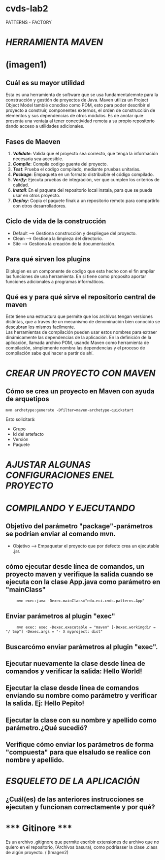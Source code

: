 # cvds-lab2
PATTERNS - FACTORY
# ***HERRAMIENTA MAVEN***
# (imagen1)
## Cuál es su mayor utilidad
Esta es una herramienta de software que se usa fundamentalemnte para la construcción y gestión de proyectos de Java.
Maven utiliza un Project Object Model tambié conodiso como POM, esto para poder describir el proyecto a construir, componentes externos, el orden de construcción de elementos y sus dependencias de otros módulos. 
Es de anotar quie presenta una ventaja al tener conectividad remota a su propio repositorio dando acceso a utilidades adicionales.
## Fases de Maeven
1. ***Validate***: Valida que el proyecto sea correcto, que tenga la información necesaria sea accesible.
2. ***Compile***: Compila codigo guente del proyecto.
3. ***Test***: Prueba el código compilado, mediante pruebas unitarias.
4. ***Package***: Empaqueta en un formato distribuible el código compilado.
5. ***Verify***: Ejecuta pruebas de integración, ver que cumplen los criterios de calidad.
6. ***Install***: En el paquete del repositorio local instala, para que se pueda  usar en otros proyecto.
7. ***Deploy***: Copia el paquete finak a un repositorio remoto para compartirlo con otros desarrolladores.
## Ciclo de vida de la construcción
- Default --> Gestiona construcción y despliegue del proyecto.
- Clean --> Gestiona la limpieza del directorio.
- Site --> Gestiona la creación de la documentación.
## Para qué sirven los plugins
El plugien es un componente de codigo que esta hecho con el fin ampliar las funciones de una herramienta. En si tiene como proposito aportar funciones adicionales a programas informáticos.
## Qué es y para qué sirve el repositorio central de maven 
Este tiene una estructura  que permite que los archivos tengan versiones distintas, que a traves de un mecanismo de denominación bien conocido se descubran los mismos facilmente. \
Las herramientas de compilación pueden usar estos nombres para extraer dinámicamente las dependencias de la aplicación. En la definición de la aplicación, llamada archivo POM, usando Maven como herramienta de compilación, simplemente nombra las dependencias y el proceso de compilación sabe qué hacer a partir de ahí.
# ***CREAR UN PROYECTO CON MAVEN***
## Cómo se crea un proyecto en Maven con ayuda de arquetipos
```
mvn archetype:generate -Dfilter=maven-archetype-quickstart 
```
Esto solicitará:

- Grupo
- Id del artefacto
- Versión
- Paquete
# ***AJUSTAR ALGUNAS CONFIGURACIONES ENEL PROYECTO***
# ***COMPILANDO Y EJECUTANDO***
## Objetivo del parámetro "package"-parámetros se podrían enviar al comando mvn.
- Objetivo --> Empaquetar el proyecto que por defecto crea un ejecutable .jar.
## cómo ejecutar desde línea de comandos, un proyecto maven y verifique la salida cuando se ejecuta con la clase App.java como parámetro en "mainClass"
 ```
      mvn exec:java -Dexec.mainClass="edu.eci.cvds.patterns.App"
 ```
 ##  Enviar parámetros al plugin "exec"
 ```
      mvn exec: exec -Dexec.executable = "maven" [-Dexec.workingdir = "/ tmp"] -Dexec.args = "- X myproject: dist"
 ```
## Buscarcómo enviar parámetros al plugin "exec".
## Ejecutar nuevamente la clase desde línea de comandos y verificar la salida: Hello World!
## Ejecutar la clase desde línea de comandos enviando su nombre como parámetro y verificar la salida. Ej: Hello Pepito!
## Ejecutar la clase con su nombre y apellido como parámetro.¿Qué sucedió?
## Verifique cómo enviar los parámetros de forma "compuesta" para que elsaludo se realice con nombre y apellido.

# ***ESQUELETO DE LA APLICACIÓN***
## ¿Cuál(es) de las anteriores instrucciones se ejecutan y funcionan correctamente y por qué?
# *** Gitinore ***
Es un archivo .gitignore que  permite escribir extensiones de archivo que no quiero en el repositorio, (Archivos basura), como podriasser la clase .class de algún proyecto. /
(Imagen2)
